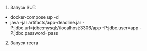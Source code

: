 
 1. Запуск SUT:
* docker-compose up -d
* java -jar artifacts/app-deadline.jar -P:jdbc.url=jdbc:mysql://localhost:3306/app -P:jdbc.user=app -P:jdbc.password=pass
 2. Запуск теста
